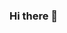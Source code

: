 ### Hi there 👋

<!--
**dkysuarez/dkysuarez** is a ✨ _special_ ✨ repository because its `README.md` (this file) appears on your GitHub profile.
![Uploading giphy.gif…]()

Here are some ideas to get you started:

- 🔭 I’m currently working on ...
- 🌱 I’m currently learning ...
- 👯 I’m looking to collaborate on ...
- 🤔 I’m looking for help with ...
- 💬 Ask me about ...
- 📫 How to reach me: ...
- 😄 Pronouns: ...
- ⚡ Fun fact: ...
-->
